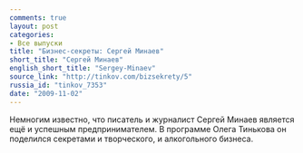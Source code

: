 ```yaml
---
comments: true
layout: post
categories:
- Все выпуски
title: "Бизнес-секреты: Сергей Минаев"
short_title: "Сергей Минаев"
english_short_title: "Sergey-Minaev"
source_link: "http://tinkov.com/bizsekrety/5"
russia_id: "tinkov_7353"
date: "2009-11-02"
---
```

Немногим известно, что писатель и журналист Сергей Минаев является ещё и успешным предпринимателем. В программе Олега Тинькова он поделился секретами и творческого, и алкогольного бизнеса.
